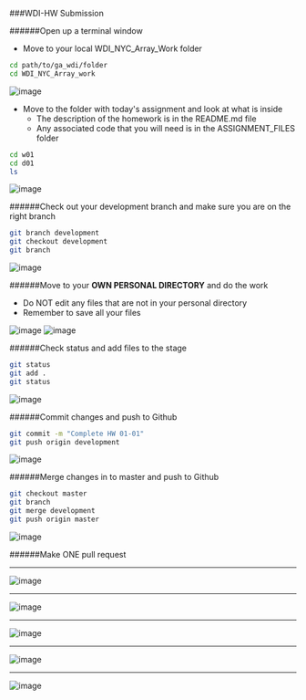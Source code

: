###WDI-HW Submission

######Open up a terminal window

- Move to your local WDI_NYC_Array_Work folder

```bash
cd path/to/ga_wdi/folder
cd WDI_NYC_Array_work
```
![image](screenshots/work_directory.png)

- Move to the folder with today's assignment and look at what is inside
	- The description of the homework is in the README.md file
	- Any associated code that you will need is in the ASSIGNMENT_FILES folder

```bash
cd w01
cd d01
ls
```
![image](screenshots/todays_folder.png)

######Check out your development branch and make sure you are on the right branch

```bash
git branch development
git checkout development
git branch
```

![image](screenshots/checkout.png)


######Move to your __OWN PERSONAL DIRECTORY__ and do the work
- Do NOT edit any files that are not in your personal directory
- Remember to save all your files

![image](screenshots/own_directory.png)
![image](./screenshots/do_work.png)



######Check status and add files to the stage

```bash
git status
git add .
git status
```

![image](./screenshots/git_add.png)


######Commit changes and push to Github

```bash
git commit -m "Complete HW 01-01"
git push origin development
```

![image](./screenshots/git_commit_push.png)


######Merge changes in to master and push to Github

```bash
git checkout master
git branch
git merge development
git push origin master
```

![image](./screenshots/merge_master.png)



######Make ONE pull request

---

![image](./screenshots/pull_request_01.png)

---

![image](./screenshots/pull_request_02.png)

---

![image](./screenshots/pull_request_03.png)

---

![image](./screenshots/pull_request_04.png)

---

![image](./screenshots/pull_request_05.png)
